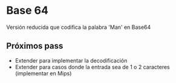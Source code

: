 
# Base 64
Versión reducida que codifica la palabra 'Man' en Base64

## Próximos pass
* Extender para implementar la decodificación
* Extender para casos donde la entrada sea de 1 o 2 caracteres (implementar en Mips)

